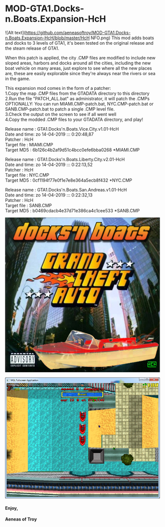 # MOD-GTA1.Docks-n.Boats.Expansion-HcH
![Alt text](https://github.com/aeneasoftroy/MOD-GTA1.Docks-n.Boats.Expansion-HcH/blob/master/HcH NFO.png)
This mod adds boats and docks to 3 levels of GTA1, it's been tested on the original release and the steam release of GTA1.                      
                                                                            
When this patch is applied, the city .CMP files are modified to include new sloped areas, harbors and docks around all the cities, including the new boat vehicle on many areas, just explore to see where all the new places are, these are easily explorable since they're always near the rivers or sea in the game.                                           
                                                                            
This expansion mod comes in the form of a patcher:                       
1.Copy the map .CMP files from the GTADATA directory to this directory   
2.Run the file "PATCH_ALL.bat" as administrator, it will patch the .CMPs 
OPTIONALLY: You can run MIAMI.CMP-patch.bat, NYC.CMP-patch.bat or        
            SANB.CMP-patch.bat to patch a single .CMP level file.        
3.Check the output on the screen to see if all went well                 
4.Copy the modded .CMP files to your GTADATA directory, and play!        
                                                                            
Release name : GTA1.Docks'n.Boats.Vice.City.v1.01-HcH                    
Date and time: zo 14-04-2019 :::  0:20:48,87                             
Patcher      : HcH                                                       
Target file  : MIAMI.CMP                                                 
Target MD5   : 6b126c4b2af9d51c4bcc0efe6bba0268 *MIAMI.CMP               
                                                                            
Release name : GTA1.Docks'n.Boats.Liberty.City.v2.01-HcH                 
Date and time: zo 14-04-2019 :::  0:22:13,52                             
Patcher      : HcH                                                       
Target file  : NYC.CMP                                                   
Target MD5   : 0cf1194f77e0f1e7e8e364a5ecb8f432 *NYC.CMP                 
                                                                            
Release name : GTA1.Docks'n.Boats.San.Andreas.v1.01-HcH                  
Date and time: zo 14-04-2019 :::  0:22:32,13                             
Patcher      : HcH                                                       
Target file  : SANB.CMP                                                  
Target MD5   : b0469cdacb4e37d71e386ca4c1cee533 *SANB.CMP                

![Alt text](https://github.com/aeneasoftroy/MOD-GTA1.Docks-n.Boats.Expansion-HcH/blob/master/GTA1.Docks'n.Boats.Expansion-HcH.png)

![Alt text](https://github.com/aeneasoftroy/MOD-GTA1.Docks-n.Boats.Expansion-HcH/blob/master/2019-03-23_180725.png)

#### Enjoy,

#### Aeneas of Troy
